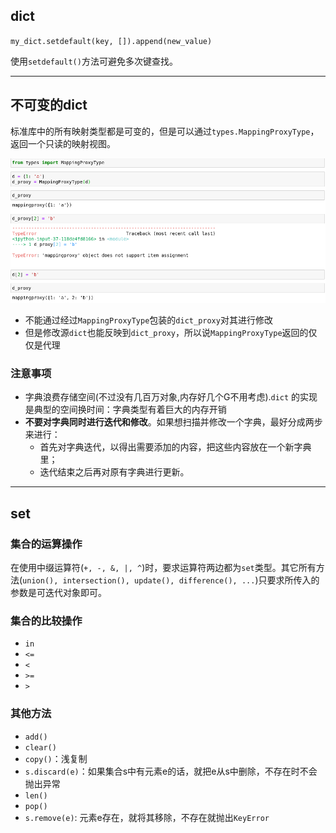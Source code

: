 ## dict

`my_dict.setdefault(key, []).append(new_value)`

使用`setdefault()`方法可避免多次键查找。

---

## 不可变的dict

标准库中的所有映射类型都是可变的，但是可以通过`types.MappingProxyType`，返回一个只读的映射视图。

![dict_proxy](../images/dict_proxy.png)

+ 不能通过经过`MappingProxyType`包装的`dict_proxy`对其进行修改
+ 但是修改源`dict`也能反映到`dict_proxy`，所以说`MappingProxyType`返回的仅仅是代理

### 注意事项

+ 字典浪费存储空间(不过没有几百万对象,内存好几个G不用考虑).`dict` 的实现是典型的空间换时间：字典类型有着巨大的内存开销
+ **不要对字典同时进行迭代和修改**。如果想扫描并修改一个字典，最好分成两步来进行：
  + 首先对字典迭代，以得出需要添加的内容，把这些内容放在一个新字典里；
  + 迭代结束之后再对原有字典进行更新。

---

## set

### 集合的运算操作

在使用中缀运算符(`+, -, &, |, ^`)时，要求运算符两边都为`set`类型。其它所有方法(`union(), intersection(), update(), difference(), ...`)只要求所传入的参数是可迭代对象即可。

### 集合的比较操作

+ `in`
+ `<=`
+ `<`
+ `>=`
+ `>`

### 其他方法

+ `add()`
+ `clear()`
+ `copy()`：浅复制
+ `s.discard(e)`：如果集合s中有元素e的话，就把e从s中删除，不存在时不会抛出异常
+ `len()`
+ `pop()`
+ `s.remove(e)`: 元素e存在，就将其移除，不存在就抛出`KeyError`
